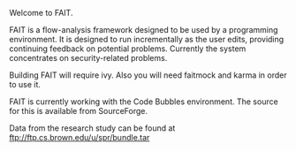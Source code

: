 Welcome to FAIT.

FAIT is a flow-analysis framework designed to be used by a programming
environment.  It is designed to run incrementally as the user edits,
providing continuing feedback on potential problems.  Currently the
system concentrates on security-related problems.

Building FAIT will require ivy.  Also you will need faitmock and karma
in order to use it.

FAIT is currently working with the Code Bubbles environment.  The source
for this is available from SourceForge.


Data from the research study can be found at
	ftp://ftp.cs.brown.edu/u/spr/bundle.tar
